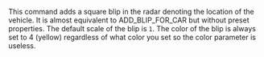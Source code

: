 This command adds a square blip in the radar denoting the location of the vehicle. It is almost equivalent to ADD_BLIP_FOR_CAR but without preset properties. The default scale of the blip is `1`. The color of the blip is always set to 4 (yellow) regardless of what color you set so the color parameter is useless.
